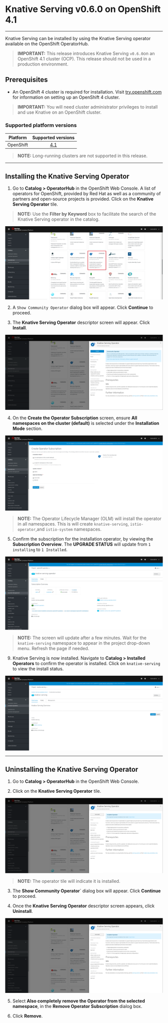 # Knative Serving v0.6.0 on OpenShift 4.1
--------

Knative Serving can be installed by using the Knative Serving operator available on the OpenShift OperatorHub.


> **IMPORTANT:** This release introduces Knative Serving `v0.6.0`on an OpenShift 4.1 cluster (OCP). This release should not be used in a production environment.


## Prerequisites

* An OpenShift 4 cluster is required for installation. Visit [try.openshift.com](try.openshift.com) for information on setting up an OpenShift 4 cluster.

> **IMPORTANT:**  You will need cluster administrator privileges to install and use Knative on an OpenShift cluster.

### Supported platform versions

| Platform        | Supported versions           |
| ------------- |:-------------:|
| OpenShift      | [4.1](https://try.openshift.com/)          |

> **NOTE:**  Long-running clusters are not supported in this release.

------
## Installing the Knative Serving Operator 

1. Go to **Catalog > OperatorHub** in the OpenShift Web Console. A list of operators for OpenShift, provided by Red Hat as well as a community of partners and open-source projects is provided. Click on the **Knative Serving Operator** tile. 

> **NOTE:** Use the **Filter by Keyword** box to facilitate the search of the Knative Serving operator in the catalog. 

![KSO Tile](/images/knative_serving_tile_highlighted.png)

2. A `Show Community Operator` dialog box will appear. Click **Continue** to proceed.

3. The **Knative Serving Operator** descriptor screen will appear. Click **Install**.

![KSO Install Screen](/images/knative_serving_operator_screen.png)

4. On the **Create the Operator Subscription** screen, ensure  **All namespaces on the cluster (default)** is selected under the **Installation Mode** section.

![KSO Namespaces Default](/images/knative_serving_namespaces_default.png)

> **NOTE:** The Operator Lifecycle Manager (OLM) will install the operator in all namespaces. This is will create `knative-serving`, `istio-operator`,and `istio-system` namespaces.

5. Confirm the subscription for the installation operator, by viewing the **Subscription Overview**. The **UPGRADE STATUS** will update from `1 installing` to `1 Installed`.

![KSO Upgrade Status](/images/knative_serving_installed_sub.png)

> **NOTE:** The screen will update after a few minutes. Wait for the `knative-serving` namespace to appear in the project drop-down menu. Refresh the page if needed.

9. Knative Serving is now installed. Navigate to **Catalog > Installed Operators** to confirm the operator is installed. Click on `knative-serving` to view the install status.

![KSO installed](/images/knative_serving_installed_operator.png)


------
## Uninstalling the Knative Serving Operator 

1. Go to **Catalog > OperatorHub** in the OpenShift Web Console. 

2. Click on the **Knative Serving Operator** tile. 

![KSO Uninstall Tile](/images/knative_serving_uninstall_operator.png)

> **NOTE:** The operator tile will indicate it is installed.
 
3. The **Show Community Operator**` dialog box will appear. Click **Continue** to proceed.

4. Once the **Knative Serving Operator** descriptor screen appears, click **Uninstall**.

![KSO Uninstall](/images/knative_serving_uninstall_operator.png)

5. Select **Also completely remove the Operator from the selected namespace**, in the **Remove Operator Subscription** dialog box.

6. Click **Remove**.


